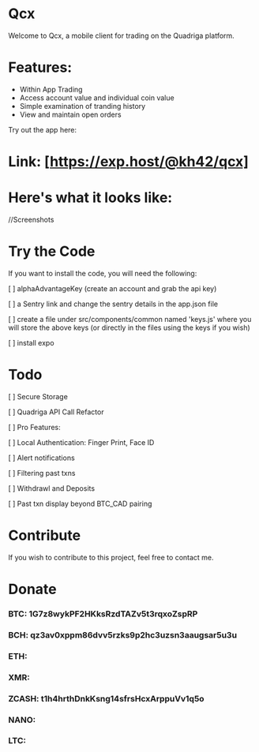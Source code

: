 # Qcx

Welcome to Qcx, a mobile client for trading on the Quadriga platform. 

# Features: 
- Within App Trading
- Access account value and individual coin value
- Simple examination of tranding history
- View and maintain open orders


Try out the app here: 
# Link: [https://exp.host/@kh42/qcx]

# Here's what it looks like: 
//Screenshots

# Try the Code
If you want to install the code, you will need the following: 

[ ] alphaAdvantageKey (create an account and grab the api key)

[ ] a Sentry link and change the sentry details in the app.json file

[ ] create a file under src/components/common named 'keys.js' where you will store the above keys (or directly in the files using the keys if you wish)

[ ] install expo

# Todo
[ ] Secure Storage

[ ] Quadriga API Call Refactor

[ ] Pro Features: 

  [ ] Local Authentication: Finger Print, Face ID
  
  [ ] Alert notifications
  
  [ ] Filtering past txns
  
  [ ] Withdrawl and Deposits

[ ] Past txn display beyond BTC_CAD pairing


# Contribute
If you wish to contribute to this project, feel free to contact me. 

# Donate

### BTC: 1G7z8wykPF2HKksRzdTAZv5t3rqxoZspRP

### BCH: qz3av0xppm86dvv5rzks9p2hc3uzsn3aaugsar5u3u

### ETH: 

### XMR: 

### ZCASH: t1h4hrthDnkKsng14sfrsHcxArppuVv1q5o

### NANO:

### LTC:


